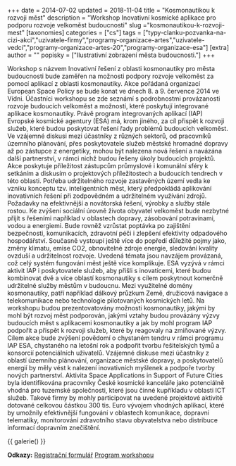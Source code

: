 +++
date = 2014-07-02
updated = 2018-11-04
title = "Kosmonautikou k rozvoji měst"
description = "Workshop Inovativní kosmické aplikace pro podporu rozvoje velkoměst budoucnosti"
slug ="kosmonautikou-k-rozvoji-mest"
[taxonomies]
categories = ["cs"]
tags = ["typy-clanku-pozvanka-na-cizi-akci","uzivatele-firmy","programy-organizace-artes","uzivatele-vedci","programy-organizace-artes-20","programy-organizace-esa"]
[extra]
author = ""
popisky = ["Ilustrativní zobrazení města budoucnosti."]
+++

Workshop s názvem Inovativní řešení z oblasti kosmonautiky pro města budoucnosti bude zaměřen na možnosti podpory rozvoje velkoměst za pomocí aplikací z oblasti kosmonautiky. Akce pořádaná organizací European Space Policy se bude konat ve dnech 8. a 9. července 2014 ve Vídni. Účastníci workshopu se zde seznámí s podrobnostmi provázanosti rozvoje budoucích velkoměst a možností, které poskytují integrované aplikace kosmonautiky. Právě program integrovaných aplikací (IAP) Evropské kosmické agentury (ESA) má, krom jiného, za cíl přispět k rozvoji služeb, které budou poskytovat řešení řady problémů budoucích velkoměst. Ve vzájemné diskusi mezi účastníky z různých sektorů, od pracovníků územního plánování, přes poskytovatele služeb městské hromadné dopravy až po zástupce z energetiky, mohou být nalezena nová řešení a navázána další partnerství, v rámci nichž budou řešeny úkoly budoucích projektů. Akce poskytuje příležitost zástupcům průmyslové i komunální sféry k setkáním a diskusím o projektových příležitostech a budoucích tendrech v této oblasti. Potřeba udržitelného rozvoje zastavěných území vedla ke vzniku konceptu tzv. inteligentních měst, který předpokládá aplikování inovativních řešení při zodpovědném a udržitelném využívání zdrojů. Požadavky na efektivnější a novátorská řešení, výrobky a služby stále rostou. Ke zvýšení sociální úrovně života obyvatel velkoměst bude nezbytné přijít s řešeními například v oblastech dopravy, zásobování potravinami, vodou a energiemi. Bude rovněž vzrůstat poptávka po zajištění bezpečnosti, komunikacích, zdravotní péči i zlepšení efektivity odpadového hospodářství. Současně vystoupí ještě více do popředí důležité pojmy jako, změny klimatu, emise CO2, obnovitelné zdroje energie, sledování kvality ovzduší a udržitelnost rozvoje. Uvedená témata jsou navzájem provázaná, což celý systém fungování měst ještě více komplikuje. ESA vyzývá v rámci aktivit IAP i poskytovatele služeb, aby přišli s inovaticemi, které budou kombinovat dvě a více oblastí kosmonautiky s cílem poskytnout komerčně udržitelné služby městům v budoucnu. Mezi využitelné domény kosmonautiky, patří například dálkový průzkum Země, družicová navigace a telekomunikace nebo technologie pilotovaných kosmických letů. Na workshopu budou prezentovatovány možnosti kosmonautiky, jakými by mohl být rozvoj měst podporován, jakými vztahy budou provázány výzvy budoucích měst s aplikacemi kosmonautiky a jak by mohl program IAP podpořit a přispět k rozvoji služeb, které by reagovaly na zmiňované výzvy. Cílem akce bude zvýšení povědomí o chystaném tendru v rámci programu IAP ESA, chystaného na letošní rok a podpořit tvorbu řešitelských týmů a konsorcií potenciálních uživatelů. Vzájemné diskuse mezi účastníky z oblastí územního plánování, organizace městské dopravy, a poskytovatelů energií by měly vést k nalezení inovativních myšlenek a podpoře tvorby nových partnerství. Aktivita Space Applications in Support of Future Cities byla identifikována pracovníky České kosmické kanceláře jako potenciálně vhodná pro tuzemské společnosti, které jsou činné kupříkladu v oblasti ICT služeb. Takové firmy by mohly participovat na uvedené projektové aktivitě dotované celkovou částkou 300 tis. Euro vývojem vhodných aplikací, které by umožnily efektivnější fungování v oblastech komunikace, dopravní telematiky, monitorování zdravotního stavu obyvatelstva nebo distribuce informací dopravním znečištění.

{{ galerie() }}

**Odkazy:**
[Registrační formulář]
[Program workshopu]

[Registrační formulář]: http://www.espi.or.at/iap-assignments-59
[Program workshopu]: http://artes-apps.esa.int/sites/default/files/Agenda_Future_Cities_Workshop.pdf
